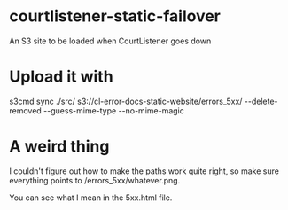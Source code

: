 # courtlistener-static-failover

An S3 site to be loaded when CourtListener goes down


# Upload it with

s3cmd sync ./src/ s3://cl-error-docs-static-website/errors_5xx/ --delete-removed --guess-mime-type --no-mime-magic


# A weird thing

I couldn't figure out how to make the paths work quite right, so make sure everything points to /errors_5xx/whatever.png.

You can see what I mean in the 5xx.html file.